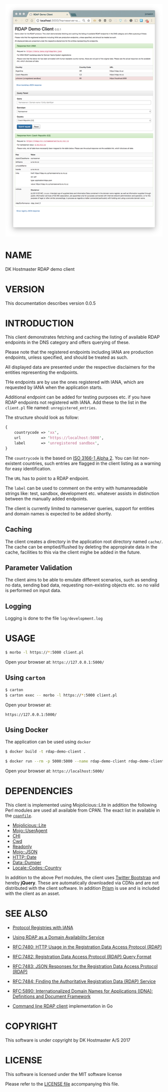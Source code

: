 ![screenshot](images/screenshot.png)

# NAME

DK Hostmaster RDAP demo client

# VERSION

This documentation describes version 0.0.5

# INTRODUCTION

This client demonstrates fetching and caching the listing of available RDAP endpoints in the DNS category and offers querying of these.

Please note that the registered endpoints including IANA are production endpoints, unless specified, and should be treated as such. 

All displayed data are presented under the respective disclaimers for the entities representing the endpoints.

THe endpoints are by use the ones registered with IANA, which are requested by IANA when the application starts.

Additional endpoint can be added for testing purposes etc. if you have RDAP endpoints not registered with IANA. Add these to the list in the `client.pl` file named: `unregistered_entries`.

The structure should look as follow:

```perl
{
    countrycode => 'xx',
    url         => 'https://localhost:5000',
    label       => 'unregistered sandbox',
}
```

The `countrycode` is the based on [ISO 3166-1 Alpha 2](https://en.wikipedia.org/wiki/ISO_3166-1_alpha-2). You can list non-existent countries, such entries are flagged in the client listing as a warning for easy identification.

The `URL` has to point to a RDAP endpoint.

The `label` can be used to comment on the entry with humanreadable strings like: test, sandbox, development etc. whatever assists in distinction between the manually added endpoints.

The client is currently limited to nameserver queries, support for entities and domain names is expected to be added shortly.

## Caching

The client creates a directory in the application root directory named `cache/`. The cache can be emptied/flushed by deleting the appropirate data in the cache, facilities to this via the client mighe be added in the future.

## Parameter Validation

The client aims to be able to emulate different scenarios, such as sending no data, sending bad data, requesting non-existing objects etc. so no valid is performed on input data.

## Logging

Logging is done to the file `log/development.log`

# USAGE

```bash
$ morbo -l https://*:5000 client.pl
```

Open your browser at: `https://127.0.0.1:5000/`

## Using `carton`

```bash
$ carton
$ carton exec -- morbo -l https://*:5000 client.pl
```

Open your browser at:

    https://127.0.0.1:5000/

## Using Docker

The application can be used using `docker`

```bash
$ docker build -t rdap-demo-client .
```

```bash
$ docker run --rm -p 5000:5000 --name rdap-demo-client rdap-demo-client 
```

Open your browser at: `https://localhost:5000/`

# DEPENDENCIES

This client is implemented using Mojolicious::Lite in addition the following
Perl modules are used all available from CPAN. The exact list in available in the [`cpanfile`](cpanfile).

- [Mojolicious::Lite](https://metacpan.org/pod/Mojolicious::Lite)
- [Mojo::UserAgent](https://metacpan.org/pod/Mojo::UserAgent)
- [CHI](https://metacpan.org/pod/CHI)
- [Cwd](https://metacpan.org/pod/Cwd)
- [Readonly](https://metacpan.org/pod/Readonly)
- [Mojo::JSON](https://metacpan.org/pod/Mojo::JSON)
- [HTTP::Date](https://metacpan.org/pod/HTTP::Date)
- [Data::Dumper](https://metacpan.org/pod/Data::Dumper)
- [Locale::Codes::Country](https://metacpan.org/pod/distribution/Locale-Codes/lib/Locale/Country.pm)

In addition to the above Perl modules, the client uses [Twitter Bootstrap](http://getbootstrap.com/) and hereby **jQuery**. These are automatically downloaded via CDNs and are not distributed with the client software. In addition [Prism](http://prismjs.com/index.html) is use and is included with the client as an asset.

# SEE ALSO

- [Protocol Registries with IANA](https://www.iana.org/protocols)
- [Using RDAP as a Domain Availability Service](https://www.ietf.org/id/draft-newton-regext-rdap-domain-availability-00.txt)
- [RFC:7480: HTTP Usage in the Registration Data Access Protocol (RDAP)](https://tools.ietf.org/html/rfc7480)
- [RFC:7482: Registration Data Access Protocol (RDAP) Query Format](https://tools.ietf.org/html/rfc7482)
- [RFC:7483: JSON Responses for the Registration Data Access Protocol (RDAP)](https://tools.ietf.org/html/rfc7483)
- [RFC:7484: Finding the Authoritative Registration Data (RDAP) Service](https://tools.ietf.org/html/rfc7484)
- [RFC:5890: Internationalized Domain Names for Applications (IDNA): Definitions and Document Framework](https://tools.ietf.org/html/rfc5890)

- [Command line RDAP client](https://github.com/registrobr/rdap-client) implementation in Go

# COPYRIGHT

This software is under copyright by DK Hostmaster A/S 2017

# LICENSE

This software is licensed under the MIT software license

Please refer to the [LICENSE file](LICENSE) accompanying this file.
